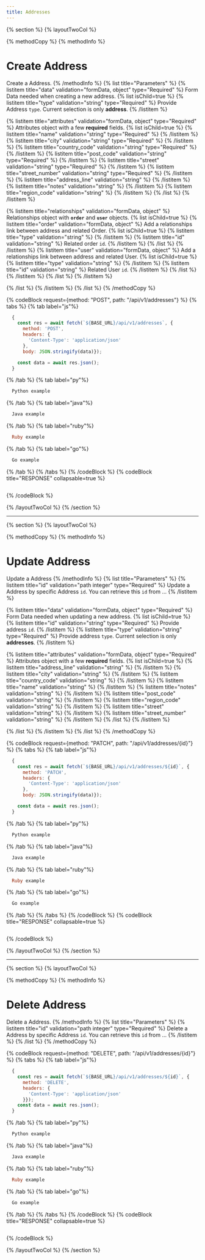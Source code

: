 ```yaml
---
title: Addresses
---
```

{% section %}
{% layoutTwoCol %}

{% methodCopy %}
{% methodInfo %}
  # Create Address
  Create a Address.
{% /methodInfo %}
{% list title="Parameters" %}
  {% listitem title="data" validation="formData, object" type="Required" %}
  Form Data needed when creating a new address.
  {% list isChild=true %}
  {% listitem title="type" validation="string" type="Required" %}
  Provide Address `type`. Current selection is only **address**.
  {% /listitem %}

  {% listitem title="attributes" validation="formData, object" type="Required" %}
  Attributes object with a few **required** fields.
  {% list isChild=true %}
  {% listitem title="name" validation="string" type="Required" %}
  {% /listitem %}
  {% listitem title="city" validation="string" type="Required" %}
  {% /listitem %}
  {% listitem title="country_code" validation="string" type="Required" %}
  {% /listitem %}
  {% listitem title="post_code" validation="string" type="Required" %}
  {% /listitem %}
  {% listitem title="street" validation="string" type="Required" %}
  {% /listitem %}
  {% listitem title="street_number" validation="string" type="Required" %}
  {% /listitem %}
  {% listitem title="address_line" validation="string" %}
  {% /listitem %}
  {% listitem title="notes" validation="string" %}
  {% /listitem %}
  {% listitem title="region_code" validation="string" %}
  {% /listitem %}
  {% /list %}
  {% /listitem %}

  {% listitem title="relationships" validation="formData, object" %}
  Relationships object with **`order`** and **`user`** objects.
  {% list isChild=true %}
  {% listitem title="order" validation="formData, object" %}
  Add a relationships link between address and related Order.
  {% list isChild=true %}
  {% listitem title="type" validation="string" %}
  {% /listitem %}
  {% listitem title="id" validation="string" %}
  Related order `id`.
  {% /listitem %}
  {% /list %}
  {% /listitem %}
  {% listitem title="user" validation="formData, object" %}
  Add a relationships link between address and related User.
  {% list isChild=true %}
  {% listitem title="type" validation="string" %}
  {% /listitem %}
  {% listitem title="id" validation="string" %}
  Related User `id`.
  {% /listitem %}
  {% /list %}
  {% /listitem %}
  {% /list %}
  {% /listitem %}

  {% /list %}
  {% /listitem %}
{% /list %}
{% /methodCopy %}

{% codeBlock request={method: "POST", path: "/api/v1/addresses"} %}
{% tabs %}
  {% tab label="js"%}
  ```js
    {
      const res = await fetch(`${BASE_URL}/api/v1/addresses`, {
        method: 'POST',
        headers: {
          'Content-Type': 'application/json'
        },
        body: JSON.stringify(data)});

      const data = await res.json();
    }
  ```
  {% /tab %}
  {% tab label="py"%}
  ```py
    Python example
  ```
  {% /tab %}
  {% tab label="java"%}
  ```java
    Java example
  ```
  {% /tab %}
  {% tab label="ruby"%}
  ```ruby
    Ruby example
  ```
  {% /tab %}
  {% tab label="go"%}
  ```go
    Go example
  ```
  {% /tab %}
{% /tabs %}
{% /codeBlock %}
{% codeBlock title="RESPONSE" collapsable=true %}
  ```json
  ```
{% /codeBlock %}

{% /layoutTwoCol %}
{% /section %}

- - -

{% section %}
{% layoutTwoCol %}

{% methodCopy %}
{% methodInfo %}
  # Update Address
  Update a Address
{% /methodInfo %}
{% list title="Parameters" %}
  {% listitem title="id" validation="path integer" type="Required" %}
  Update a Address by specific Address `id`. You can retrieve this `id` from ...
  {% /listitem %}

  {% listitem title="data" validation="formData, object" type="Required" %}
  Form Data needed when updating a new address.
  {% list isChild=true %}
  {% listitem title="id" validation="string" type="Required" %}
  Provide address `id`.
  {% /listitem %}
  {% listitem title="type" validation="string" type="Required" %}
  Provide address `type`. Current selection is only **addresses**.
  {% /listitem %}

  {% listitem title="attributes" validation="formData, object" type="Required" %}
  Attributes object with a few **required** fields.
  {% list isChild=true %}
  {% listitem title="address_line" validation="string" %}
  {% /listitem %}
  {% listitem title="city" validation="string" %}
  {% /listitem %}
  {% listitem title="country_code" validation="string" %}
  {% /listitem %}
  {% listitem title="name" validation="string" %}
  {% /listitem %}
  {% listitem title="notes" validation="string" %}
  {% /listitem %}
  {% listitem title="post_code" validation="string" %}
  {% /listitem %}
  {% listitem title="region_code" validation="string" %}
  {% /listitem %}
  {% listitem title="street" validation="string" %}
  {% /listitem %}
  {% listitem title="street_number" validation="string" %}
  {% /listitem %}
  {% /list %}
  {% /listitem %}

  {% /list %}
  {% /listitem %}
{% /list %}
{% /methodCopy %}

{% codeBlock request={method: "PATCH", path: "/api/v1/addresses/{id}"} %}
{% tabs %}
  {% tab label="js"%}
  ```js
    {
      const res = await fetch(`${BASE_URL}/api/v1/addresses/${id}`, {
        method: 'PATCH',
        headers: {
          'Content-Type': 'application/json'
        },
        body: JSON.stringify(data)});

      const data = await res.json();
    }
  ```
  {% /tab %}
  {% tab label="py"%}
  ```py
    Python example
  ```
  {% /tab %}
  {% tab label="java"%}
  ```java
    Java example
  ```
  {% /tab %}
  {% tab label="ruby"%}
  ```ruby
    Ruby example
  ```
  {% /tab %}
  {% tab label="go"%}
  ```go
    Go example
  ```
  {% /tab %}
{% /tabs %}
{% /codeBlock %}
{% codeBlock title="RESPONSE" collapsable=true %}
  ```json
  ```
{% /codeBlock %}

{% /layoutTwoCol %}
{% /section %}

- - -

{% section %}
{% layoutTwoCol %}

{% methodCopy %}
{% methodInfo %}
  # Delete Address
  Delete a Address.
{% /methodInfo %}
{% list title="Parameters" %}
  {% listitem title="id" validation="path integer" type="Required" %}
  Delete a Address by specific Address `id`. You can retrieve this `id` from ...
  {% /listitem %}
{% /list %}
{% /methodCopy %}

{% codeBlock request={method: "DELETE", path: "/api/v1/addresses/{id}"} %}
{% tabs %}
  {% tab label="js"%}
  ```js
    {
      const res = await fetch(`${BASE_URL}/api/v1/addresses/${id}`, {
        method: 'DELETE',
        headers: {
          'Content-Type': 'application/json'
        }});
      const data = await res.json();
    }
  ```
  {% /tab %}
  {% tab label="py"%}
  ```py
    Python example
  ```
  {% /tab %}
  {% tab label="java"%}
  ```java
    Java example
  ```
  {% /tab %}
  {% tab label="ruby"%}
  ```ruby
    Ruby example
  ```
  {% /tab %}
  {% tab label="go"%}
  ```go
    Go example
  ```
  {% /tab %}
{% /tabs %}
{% /codeBlock %}
{% codeBlock title="RESPONSE" collapsable=true %}
  ```json
  ```
{% /codeBlock %}

{% /layoutTwoCol %}
{% /section %}
